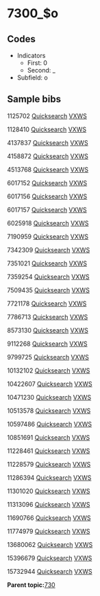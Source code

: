 # 7300\_$o

## Codes

-   Indicators
    -   First: 0
    -   Second: \_
-   Subfield: o

## Sample bibs

1125702 [Quicksearch](https://search.library.yale.edu/catalog/1125702) [VXWS](http://prodorbis.library.yale.edu:7014/vxws/GetHoldingsService?bibId=1125702)

1128410 [Quicksearch](https://search.library.yale.edu/catalog/1128410) [VXWS](http://prodorbis.library.yale.edu:7014/vxws/GetHoldingsService?bibId=1128410)

4137837 [Quicksearch](https://search.library.yale.edu/catalog/4137837) [VXWS](http://prodorbis.library.yale.edu:7014/vxws/GetHoldingsService?bibId=4137837)

4158872 [Quicksearch](https://search.library.yale.edu/catalog/4158872) [VXWS](http://prodorbis.library.yale.edu:7014/vxws/GetHoldingsService?bibId=4158872)

4513768 [Quicksearch](https://search.library.yale.edu/catalog/4513768) [VXWS](http://prodorbis.library.yale.edu:7014/vxws/GetHoldingsService?bibId=4513768)

6017152 [Quicksearch](https://search.library.yale.edu/catalog/6017152) [VXWS](http://prodorbis.library.yale.edu:7014/vxws/GetHoldingsService?bibId=6017152)

6017156 [Quicksearch](https://search.library.yale.edu/catalog/6017156) [VXWS](http://prodorbis.library.yale.edu:7014/vxws/GetHoldingsService?bibId=6017156)

6017157 [Quicksearch](https://search.library.yale.edu/catalog/6017157) [VXWS](http://prodorbis.library.yale.edu:7014/vxws/GetHoldingsService?bibId=6017157)

6025918 [Quicksearch](https://search.library.yale.edu/catalog/6025918) [VXWS](http://prodorbis.library.yale.edu:7014/vxws/GetHoldingsService?bibId=6025918)

7190959 [Quicksearch](https://search.library.yale.edu/catalog/7190959) [VXWS](http://prodorbis.library.yale.edu:7014/vxws/GetHoldingsService?bibId=7190959)

7342309 [Quicksearch](https://search.library.yale.edu/catalog/7342309) [VXWS](http://prodorbis.library.yale.edu:7014/vxws/GetHoldingsService?bibId=7342309)

7351021 [Quicksearch](https://search.library.yale.edu/catalog/7351021) [VXWS](http://prodorbis.library.yale.edu:7014/vxws/GetHoldingsService?bibId=7351021)

7359254 [Quicksearch](https://search.library.yale.edu/catalog/7359254) [VXWS](http://prodorbis.library.yale.edu:7014/vxws/GetHoldingsService?bibId=7359254)

7509435 [Quicksearch](https://search.library.yale.edu/catalog/7509435) [VXWS](http://prodorbis.library.yale.edu:7014/vxws/GetHoldingsService?bibId=7509435)

7721178 [Quicksearch](https://search.library.yale.edu/catalog/7721178) [VXWS](http://prodorbis.library.yale.edu:7014/vxws/GetHoldingsService?bibId=7721178)

7786713 [Quicksearch](https://search.library.yale.edu/catalog/7786713) [VXWS](http://prodorbis.library.yale.edu:7014/vxws/GetHoldingsService?bibId=7786713)

8573130 [Quicksearch](https://search.library.yale.edu/catalog/8573130) [VXWS](http://prodorbis.library.yale.edu:7014/vxws/GetHoldingsService?bibId=8573130)

9112268 [Quicksearch](https://search.library.yale.edu/catalog/9112268) [VXWS](http://prodorbis.library.yale.edu:7014/vxws/GetHoldingsService?bibId=9112268)

9799725 [Quicksearch](https://search.library.yale.edu/catalog/9799725) [VXWS](http://prodorbis.library.yale.edu:7014/vxws/GetHoldingsService?bibId=9799725)

10132102 [Quicksearch](https://search.library.yale.edu/catalog/10132102) [VXWS](http://prodorbis.library.yale.edu:7014/vxws/GetHoldingsService?bibId=10132102)

10422607 [Quicksearch](https://search.library.yale.edu/catalog/10422607) [VXWS](http://prodorbis.library.yale.edu:7014/vxws/GetHoldingsService?bibId=10422607)

10471230 [Quicksearch](https://search.library.yale.edu/catalog/10471230) [VXWS](http://prodorbis.library.yale.edu:7014/vxws/GetHoldingsService?bibId=10471230)

10513578 [Quicksearch](https://search.library.yale.edu/catalog/10513578) [VXWS](http://prodorbis.library.yale.edu:7014/vxws/GetHoldingsService?bibId=10513578)

10597486 [Quicksearch](https://search.library.yale.edu/catalog/10597486) [VXWS](http://prodorbis.library.yale.edu:7014/vxws/GetHoldingsService?bibId=10597486)

10851691 [Quicksearch](https://search.library.yale.edu/catalog/10851691) [VXWS](http://prodorbis.library.yale.edu:7014/vxws/GetHoldingsService?bibId=10851691)

11228461 [Quicksearch](https://search.library.yale.edu/catalog/11228461) [VXWS](http://prodorbis.library.yale.edu:7014/vxws/GetHoldingsService?bibId=11228461)

11228579 [Quicksearch](https://search.library.yale.edu/catalog/11228579) [VXWS](http://prodorbis.library.yale.edu:7014/vxws/GetHoldingsService?bibId=11228579)

11286394 [Quicksearch](https://search.library.yale.edu/catalog/11286394) [VXWS](http://prodorbis.library.yale.edu:7014/vxws/GetHoldingsService?bibId=11286394)

11301020 [Quicksearch](https://search.library.yale.edu/catalog/11301020) [VXWS](http://prodorbis.library.yale.edu:7014/vxws/GetHoldingsService?bibId=11301020)

11313096 [Quicksearch](https://search.library.yale.edu/catalog/11313096) [VXWS](http://prodorbis.library.yale.edu:7014/vxws/GetHoldingsService?bibId=11313096)

11690766 [Quicksearch](https://search.library.yale.edu/catalog/11690766) [VXWS](http://prodorbis.library.yale.edu:7014/vxws/GetHoldingsService?bibId=11690766)

11774979 [Quicksearch](https://search.library.yale.edu/catalog/11774979) [VXWS](http://prodorbis.library.yale.edu:7014/vxws/GetHoldingsService?bibId=11774979)

13680062 [Quicksearch](https://search.library.yale.edu/catalog/13680062) [VXWS](http://prodorbis.library.yale.edu:7014/vxws/GetHoldingsService?bibId=13680062)

15396679 [Quicksearch](https://search.library.yale.edu/catalog/15396679) [VXWS](http://prodorbis.library.yale.edu:7014/vxws/GetHoldingsService?bibId=15396679)

15732944 [Quicksearch](https://search.library.yale.edu/catalog/15732944) [VXWS](http://prodorbis.library.yale.edu:7014/vxws/GetHoldingsService?bibId=15732944)

**Parent topic:**[730](../../tags/730/730.md)

